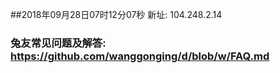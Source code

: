 ##2018年09月28日07时12分07秒 新址: 104.248.2.14
### 兔友常见问题及解答: https://github.com/wanggonging/d/blob/w/FAQ.md
